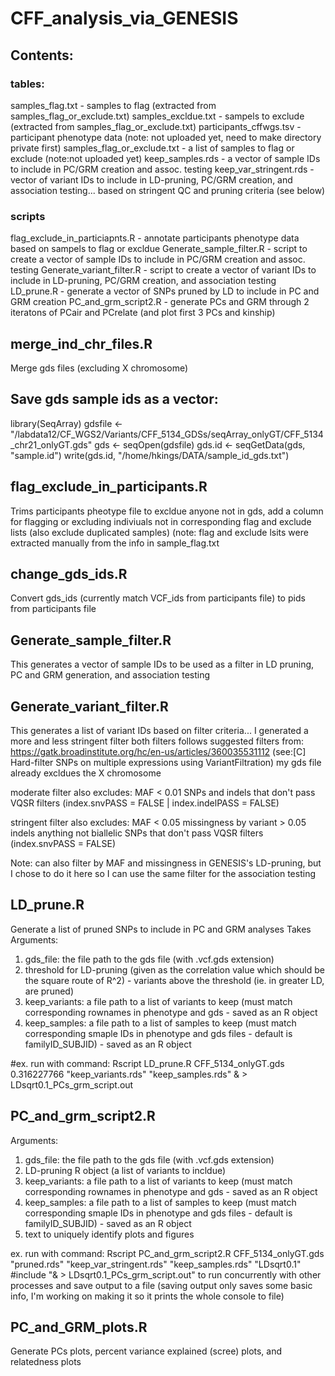 # CFF_analysis_via_GENESIS

## Contents:
### tables:
samples_flag.txt - samples to flag (extracted from samples_flag_or_exclude.txt)
samples_excldue.txt - sampels to exclude (extracted from samples_flag_or_exclude.txt)
participants_cffwgs.tsv - participant phenotype data (note: not uploaded yet, need to make directory private first)
samples_flag_or_exclude.txt - a list of samples to flag or exclude (note:not uploaded yet)
keep_samples.rds - a vector of sample IDs to include in PC/GRM creation and assoc. testing
keep_var_stringent.rds - vector of variant IDs to include in LD-pruning, PC/GRM creation, and association testing... based on stringent QC and pruning criteria (see below)
  
### scripts
flag_exclude_in_particiapnts.R - annotate participants phenotype data based on sampels to flag or excldue
Generate_sample_filter.R - script to create a vector of sample IDs to include in PC/GRM creation and assoc. testing
Generate_variant_filter.R - script to create a vector of variant IDs to include in LD-pruning, PC/GRM creation, and association testing
LD_prune.R - generate a vector of SNPs pruned by LD to include in PC and GRM creation
PC_and_grm_script2.R - generate PCs and GRM through 2 iteratons of PCair and PCrelate (and plot first 3 PCs and kinship)



## merge_ind_chr_files.R
Merge gds files (excluding X chromosome)

## Save gds sample ids as a vector:
library(SeqArray)
gdsfile <- "/labdata12/CF_WGS2/Variants/CFF_5134_GDSs/seqArray_onlyGT/CFF_5134_chr21_onlyGT.gds"
gds <- seqOpen(gdsfile)
gds.id <- seqGetData(gds, "sample.id")
write(gds.id, "/home/hkings/DATA/sample_id_gds.txt")

## flag_exclude_in_participants.R
Trims participants pheotype file to excldue anyone not in gds, add a column for flagging or excluding indiviuals not in corresponding flag and exclude lists (also exclude duplicated samples)
(note: flag and exclude lsits were extracted manually from the info in sample_flag.txt

## change_gds_ids.R
Convert gds_ids (currently match VCF_ids from participants file) to pids from participants file

## Generate_sample_filter.R
This generates a vector of sample IDs to be used as a filter in LD pruning, PC and GRM generation, and association testing 

## Generate_variant_filter.R
This generates a list of variant IDs based on filter criteria... I generated a more and less stringent filter
both filters follows suggested filters from: https://gatk.broadinstitute.org/hc/en-us/articles/360035531112 (see:[C] Hard-filter SNPs on multiple expressions using VariantFiltration)
my gds file already excldues the X chromosome

moderate filter also excludes:
 MAF < 0.01
 SNPs and indels that don't pass VQSR filters (index.snvPASS = FALSE | index.indelPASS = FALSE)

stringent filter also excludes:
  MAF < 0.05
 missingness by variant > 0.05
 indels
 anything not biallelic
 SNPs that don't pass VQSR filters (index.snvPASS = FALSE)

Note: can also filter by MAF and missingness in GENESIS's LD-pruning, but I chose to do it here so I can use the same filter for the association testing

## LD_prune.R

Generate a list of pruned SNPs to include in PC and GRM analyses
Takes Arguments:
1. gds_file: the file path to the gds file (with .vcf.gds extension)
2. threshold for LD-pruning (given as the correlation value which should be the square route of R^2) - variants above the threshold (ie. in greater LD, are pruned)
3. keep_variants: a file path to a list of variants to keep (must match corresponding rownames in phenotype and gds - saved as an R object
4. keep_samples: a file path to a list of samples to keep (must match corresponding smaple IDs in phenotype and gds files - default is familyID_SUBJID) - saved as an R object

#ex. run with command: Rscript LD_prune.R CFF_5134_onlyGT.gds 0.316227766 "keep_variants.rds" "keep_samples.rds" & > LDsqrt0.1_PCs_grm_script.out

## PC_and_grm_script2.R
Arguments:
1. gds_file: the file path to the gds file (with .vcf.gds extension)
2. LD-pruning R object (a list of variants to incldue)
3. keep_variants: a file path to a list of variants to keep (must match corresponding rownames in phenotype and gds - saved as an R object
4. keep_samples: a file path to a list of samples to keep (must match corresponding smaple IDs in phenotype and gds files - default is familyID_SUBJID) - saved as an R object
5. text to uniquely identify plots and figures

ex. run with command: Rscript PC_and_grm_script2.R CFF_5134_onlyGT.gds "pruned.rds" "keep_var_stringent.rds" "keep_samples.rds" "LDsqrt0.1" #include "& > LDsqrt0.1_PCs_grm_script.out" to run concurrently with other processes and save output to a file (saving output only saves some basic info, I'm working on making it so it prints the whole console to file)

## PC_and_GRM_plots.R
Generate PCs plots, percent variance explained (scree) plots, and relatedness plots



